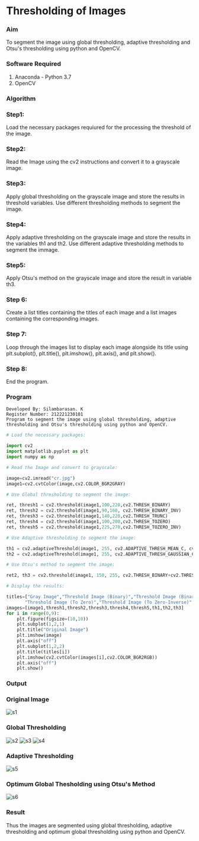 # Thresholding of Images
### Aim
To segment the image using global thresholding, adaptive thresholding and Otsu's thresholding using python and OpenCV.

### Software Required
1. Anaconda - Python 3.7
2. OpenCV

### Algorithm

### Step1:
Load the necessary packages requiured for the processing the threshold of the image.

### Step2:
Read the Image using the cv2 instructions and convert it to a grayscale image.

### Step3:
Apply global thresholding on the grayscale image and store the results in threshold variables. Use different thresholding methods to segment the image.

### Step4:
Apply adaptive thresholding on the grayscale image and store the results in the variables th1 and th2. Use different adaptive thresholding methods to segment the immage.

### Step5:
Apply Otsu's method on the grayscale image and store the result in variable th3.

### Step 6:
Create a list titles containing the titles of each image and a list images containing the corresponding images.

### Step 7:
Loop through the images list to display each image alongside its title using plt.subplot(), plt.title(), plt.imshow(), plt.axis(), and plt.show().

### Step 8:
End the program.

### Program
```
Developed By: Silambarasan. K
Register Number: 212221230101
Program to segment the image using global thresholding, adaptive thresholding and Otsu's thresholding using python and OpenCV.
```

```py
# Load the necessary packages:

import cv2
import matplotlib.pyplot as plt
import numpy as np

```
```py
# Read the Image and convert to grayscale:

image=cv2.imread("cr.jpg")
image1=cv2.cvtColor(image,cv2.COLOR_BGR2GRAY)
```

```py
# Use Global thresholding to segment the image:

ret, thresh1 = cv2.threshold(image1,100,220,cv2.THRESH_BINARY)
ret, thresh2 = cv2.threshold(image1,90,160, cv2.THRESH_BINARY_INV)
ret, thresh3 = cv2.threshold(image1,140,220,cv2.THRESH_TRUNC)
ret, thresh4 = cv2.threshold(image1,100,200,cv2.THRESH_TOZERO)
ret, thresh5 = cv2.threshold(image1,225,270,cv2.THRESH_TOZERO_INV)
```

```py
# Use Adaptive thresholding to segment the image:

th1 = cv2.adaptiveThreshold(image1, 255, cv2.ADAPTIVE_THRESH_MEAN_C, cv2.THRESH_BINARY, 11, 3)
th2 = cv2.adaptiveThreshold(image1, 255, cv2.ADAPTIVE_THRESH_GAUSSIAN_C, cv2.THRESH_BINARY, 11, 3)
```

```py
# Use Otsu's method to segment the image:

ret2, th3 = cv2.threshold(image1, 150, 255, cv2.THRESH_BINARY+cv2.THRESH_OTSU)
```

```py
# Display the results:

titles=["Gray Image","Threshold Image (Binary)","Threshold Image (Binary Inverse)","Threshold Image (Truncate)",
       "Threshold Image (To Zero)","Threshold Image (To Zero-Inverse)","Adaptive Threshold (Mean)","Adaptive Threshold (Gaussian)","Otsu"]
images=[image1,thresh1,thresh2,thresh3,thresh4,thresh5,th1,th2,th3]
for i in range(0,9):
    plt.figure(figsize=(10,10))
    plt.subplot(1,2,1)
    plt.title("Original Image")
    plt.imshow(image)
    plt.axis("off")
    plt.subplot(1,2,2)
    plt.title(titles[i])
    plt.imshow(cv2.cvtColor(images[i],cv2.COLOR_BGR2RGB))
    plt.axis("off")
    plt.show()

```
### Output

### Original Image
![s1](https://github.com/simbu07/Thresholding/assets/94525786/a8af1d3f-535b-4632-9456-d23bd1e1aabd)


### Global Thresholding
![s2](https://github.com/simbu07/Thresholding/assets/94525786/f39c2c9d-2ab7-4005-8c52-7647bda8f186)
![s3](https://github.com/simbu07/Thresholding/assets/94525786/1f70820c-5fbc-483a-a082-5b06e52cfd55)
![s4](https://github.com/simbu07/Thresholding/assets/94525786/fb754ff1-da96-46e5-a7ca-dcc2de8851ed)


### Adaptive Thresholding
![s5](https://github.com/simbu07/Thresholding/assets/94525786/5399c096-7fa5-4cda-acd0-63e1540870f9)


### Optimum Global Thesholding using Otsu's Method
![s6](https://github.com/simbu07/Thresholding/assets/94525786/59cd3311-ff40-4cba-8825-d3e7b30c302a)



### Result
Thus the images are segmented using global thresholding, adaptive thresholding and optimum global thresholding using python and OpenCV.

